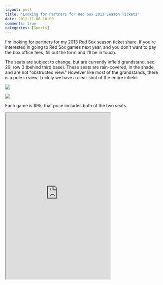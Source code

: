 ```yaml
---
layout: post
title: "Looking for Partners for Red Sox 2013 Season Tickets"
date: 2012-11-06 10:00
comments: true
categories: [Sports]
---
```


I'm looking for partners for my 2013 Red Sox season ticket share. If you're interested in going to Red Sox games next year, and you don't want to pay the box office fees, fill out the form and I'll be in touch.<!--more-->

The seats are subject to change, but are currently infield grandstand, sec. 29, row 3 (behind third base). These seats are rain-covered, in the shade, and are not "obstructed view." However like most of the grandstands, there is a pole in view. Luckily we have a clear shot of the entire infield:

![](http://robby-blog.s3.amazonaws.com/2012/looking-for-partners-for-red-sox-2013-season-tickets/smugshot2354143-M.jpg)

![](http://robby-blog.s3.amazonaws.com/2012/looking-for-partners-for-red-sox-2013-season-tickets/smugshot2783330-M.jpg)

Each game is $95; that price includes both of the two seats.

<iframe src="https://docs.google.com/a/freerobby.com/spreadsheet/embeddedform?formkey=dG1oVDZNUm5GX3JidTQ4aEJGVVhXLXc6MQ" width="340" height="540"></iframe>
